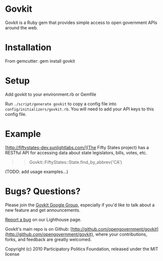 Govkit
======

Govkit is a Ruby gem that provides simple access to open government APIs around the web.

Installation
============

From gemcutter:
   gem install govkit

Setup
=====

Add govkit to your environment.rb or Gemfile

Run <code>./script/generate govkit</code> to copy a config file into <code>config/initializers/govkit.rb</code>. You will need to add your API keys to this config file.

Example
=======

[http://fiftystates-dev.sunlightlabs.com/](The Fifty States project) has a RESTful API for accessing data about state legislators, bills, votes, etc.

  >> Govkit::FiftyStates::State.find_by_abbrev('CA')

(TODO: add usage examples...)

Bugs? Questions?
================

Please join the [Govkit Google Group](http://groups.google.com/group/govkit), especially if you'd like to talk about a new feature and get announcements.

[Report a bug](https://participatorypolitics.lighthouseapp.com/projects/51485-govkit) on our Lighthouse page.

Govkit's main repo is on Github: [http://github.com/opengovernment/govkit](http://github.com/opengovernment/govkit), where your contributions, forks, and feedback are greatly welcomed.

Copyright (c) 2010 Participatory Politics Foundation, released under the MIT license
